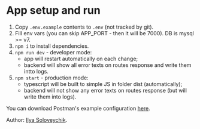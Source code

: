 # App setup and run

1. Copy `.env.example` contents to `.env` (not tracked by git).
2. Fill env vars (you can skip APP_PORT - then it will be 7000). DB is mysql >= v7.
3. `npm i` to install dependencies.
4. `npm run dev` - developer mode:
	- app will restart automatically on each change;
	- backend will show all error texts on routes response and write them intto logs.
5. `npm start` - production mode:
	- typescript will be built to simple JS in folder dist (automatically);
	- backend will not show any error texts on routes response (but will write them into logs).

You can download Postman's example configuration [here](postman.json).

Author: [Ilya Soloveychik](mailto:thesiv95.work@gmail.com).
